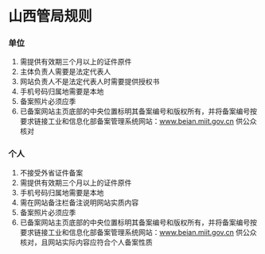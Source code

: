 

# 山西管局规则

### 单位

1. 需提供有效期三个月以上的证件原件                                                                                                             
2. 主体负责人需要是法定代表人                                                                                                                                               
3. 网站负责人不是法定代表人时需要提供授权书                                                                                                                                                                                                                                        
4. 手机号码归属地需要是本地                                                                                                                                    
5. 备案照片必须应季
6. 已备案网站主页底部的中央位置标明其备案编号和版权所有，并将备案编号按要求链接工业和信息化部备案管理系统网站：www.beian.miit.gov.cn 供公众核对  

### 个人

1. 不接受外省证件备案                                                                                                                  
2. 需提供有效期三个月以上的证件原件                                                                                                                        
3. 手机号码归属地需要是本地                                                                                                           
4. 需在网站备注栏备注说明网站实质内容                                                                                    
5. 备案照片必须应季                                                                                             
6. 已备案网站主页底部的中央位置标明其备案编号和版权所有，并将备案编号按要求链接工业和信息化部备案管理系统网站：www.beian.miit.gov.cn 供公众核对，且网站实际内容应符合个人备案性质 

